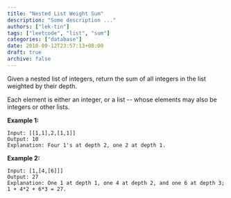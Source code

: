 ```yaml
---
title: "Nested List Weight Sum"
description: "Some description ..."
authors: ["lek-tin"]
tags: ["leetcode", "list", "sum"]
categories: ["database"]
date: 2018-09-12T23:57:13+08:00
draft: true
archive: false
---
```

Given a nested list of integers, return the sum of all integers in the list weighted by their depth.

Each element is either an integer, or a list -- whose elements may also be integers or other lists.

**Example 1:**
```
Input: [[1,1],2,[1,1]]
Output: 10 
Explanation: Four 1's at depth 2, one 2 at depth 1.
```
**Example 2:**
```
Input: [1,[4,[6]]]
Output: 27 
Explanation: One 1 at depth 1, one 4 at depth 2, and one 6 at depth 3; 1 + 4*2 + 6*3 = 27.
```
